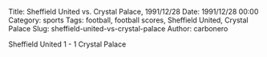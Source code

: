Title: Sheffield United vs. Crystal Palace, 1991/12/28
Date: 1991/12/28 00:00
Category: sports
Tags: football, football scores, Sheffield United, Crystal Palace
Slug: sheffield-united-vs-crystal-palace
Author: carbonero


Sheffield United 1 - 1 Crystal Palace
